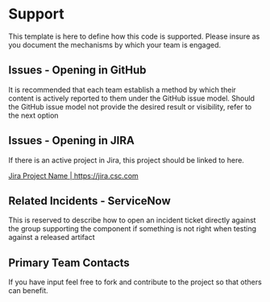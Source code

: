 # Support

This template is here to define how this code is supported.  Please insure as you document the mechanisms by which your team is engaged.

## Issues - Opening in GitHub

It is recommended that each team establish a method by which their content is actively reported to them under the GitHub issue model.  Should the GitHub issue model not provide the desired result or visibility, refer to the next option

## Issues - Opening in JIRA

If there is an active project in Jira, this project should be linked to here.

[ Jira Project Name | https://jira.csc.com ](http://jira.csc.com)

## Related Incidents - ServiceNow

This is reserved to describe how to open an incident ticket directly against the group supporting the component if something is not right when testing against a released artifact

## Primary Team Contacts

If you have input feel free to fork and contribute to the project so that others can benefit.
